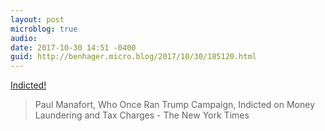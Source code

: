 ```yaml
---
layout: post
microblog: true
audio: 
date: 2017-10-30 14:51 -0400
guid: http://benhager.micro.blog/2017/10/30/185120.html
---
```

 [Indicted!](https://apple.news/AB2fZfCzmSpelK-wqDYSzKA)

> Paul Manafort, Who Once Ran Trump Campaign, Indicted on Money Laundering and Tax Charges - The New York Times
